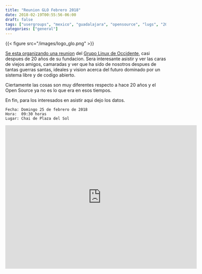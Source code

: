 ```yaml
---
title: "Reunion GLO Febrero 2018"
date: 2018-02-19T00:55:56-06:00
draft: false 
tags: ["usergroups", "mexico", "guadalajara", "opensource", "lugs", "2018", "spanish"]
categories: ["general"]
---
```

{{< figure src="/images/logo_glo.png" >}}

[Se esta organizando una reunion](https://www.mail-archive.com/glo@glo.org.mx/msg03349.html) del [Grupo Linux de Occidente](http://glo.org.mx), casi despues de 20 a&ntilde;os de su fundacion. Sera interesante asistir y ver las caras de viejos amigos, camaradas y ver que ha sido de nosotros despues de tantas guerras santas, ideales y vision acerca del futuro dominado por un sistema libre y de codigo abierto. 

Ciertamente las cosas son muy diferentes respecto a hace 20 a&ntilde;os y el Open Source ya no es lo que era en esos tiempos.

En fin, para los interesados en asistir aqui dejo los datos.

```
Fecha: Domingo 25 de febrero de 2018
Hora:  09:30 horas
Lugar: Chai de Plaza del Sol
```

<iframe src="https://www.google.com/maps/embed?pb=!1m18!1m12!1m3!1d3733.462641187!2d-103.40469788507366!3d20.65074878620438!2m3!1f0!2f0!3f0!3m2!1i1024!2i768!4f13.1!3m3!1m2!1s0x8428add28923c111%3A0x46dd1ad75d638b8f!2sChai+Plaza+del+Sol!5e0!3m2!1sen!2smx!4v1519024232642" width="600" height="450" frameborder="0" style="border:0" allowfullscreen></iframe>


